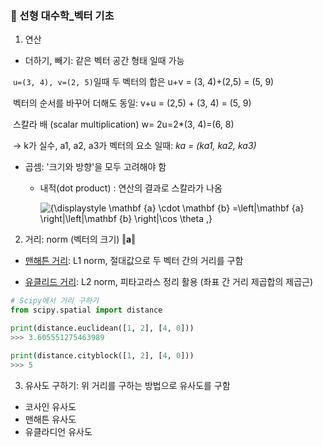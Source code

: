 ### 👀 선형 대수학_벡터 기초

1. 연산

- 더하기, 빼기: 같은 벡터 공간 형태 일때 가능

​     `u=(3, 4), v=(2, 5)`일때 두 벡터의 합은 u+v = (3, 4)+(2,5) = (5, 9)

​     벡터의 순서를 바꾸어 더해도 동일: v+u = (2,5) + (3, 4) = (5, 9)

​     스칼라 배 (scalar multiplication) w= 2u=2*(3, 4)=(6, 8)

​     ->  k가 실수, a1, a2, a3가 벡터의 요소 일때: *ka = (ka1, ka2, ka3)*



- 곱셈: '크기와 방향'을 모두 고려해야 함
  - 내적(dot product) : 연산의 결과로 스칼라가 나옴 

    ![{\displaystyle \mathbf {a} \cdot \mathbf {b} =\left\|\mathbf {a} \right\|\left\|\mathbf {b} \right\|\cos \theta ,}](https://wikimedia.org/api/rest_v1/media/math/render/svg/2ed1f590c477f4f86793ed25a3f20c3633f742ee)

    

2. 거리: norm (벡터의 크기)  ‖**a**‖

- [맨해튼 거리](https://ko.wikipedia.org/wiki/%EB%A7%A8%ED%95%B4%ED%8A%BC_%EA%B1%B0%EB%A6%AC): L1 norm, 절대값으로 두 벡터 간의 거리를 구함

- [유클리드 거리](https://ko.wikipedia.org/wiki/%EC%9C%A0%ED%81%B4%EB%A6%AC%EB%93%9C_%EA%B1%B0%EB%A6%AC): L2 norm, 피타고라스 정리 활용 (좌표 간 거리 제곱합의 제곱근)



```python
# Scipy에서 거리 구하기
from scipy.spatial import distance

print(distance.euclidean([1, 2], [4, 0]))
>>> 3.605551275463989

print(distance.cityblock([1, 2], [4, 0]))
>>> 5
```



3. 유사도 구하기: 위 거리를 구하는 방법으로 유사도를 구함

- 코사인 유사도
- 맨해튼 유사도
- 유클라디언 유사도